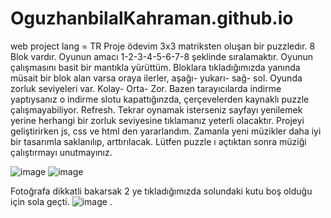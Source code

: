 # OguzhanbilalKahraman.github.io
web project lang = TR
Proje ödevim 3x3 matriksten oluşan bir puzzledır. 8 Blok vardır. Oyunun amacı 1-2-3-4-5-6-7-8 şeklinde sıralamaktır.
Oyunun çalışmasını basit bir mantıkla yürüttüm. Bloklara tıkladığımızda yanında müsait bir blok alan varsa oraya ilerler, aşağı- yukarı- sağ- sol.
Oyunda zorluk seviyeleri var. Kolay- Orta- Zor.
Bazen tarayıcılarda indirme yaptıysanız o indirme slotu kapattığınzda, çerçevelerden kaynaklı puzzle çalışmayabiliyor. Refresh. 
Tekrar oynamak isterseniz sayfayı yenilemek yerine herhangi bir zorluk seviyesine tıklamanız yeterli olacaktır.
Projeyi geliştirirken js, css ve html den yararlandım.
Zamanla yeni müzikler daha iyi bir tasarımla saklanılıp, arttırılacak.
Lütfen puzzle ı açtıktan sonra müziği çalıştırmayı unutmayınız. 



![image](https://user-images.githubusercontent.com/73184456/168472877-ea9dd98e-41ee-4571-8e0e-44c9b9e49d40.png)
![image](https://user-images.githubusercontent.com/73184456/168472921-0c21b9b2-2d8c-4b7b-8044-8d11858b2be6.png)



Fotoğrafa dikkatli bakarsak 2 ye tıkladığımızda solundaki kutu boş olduğu için sola geçti.
![image](https://user-images.githubusercontent.com/73184456/168472962-8000f46f-de36-4178-b55b-8a0277649953.png)
.


